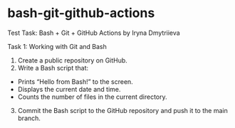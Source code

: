 # bash-git-github-actions
Test Task: Bash + Git + GitHub Actions by Iryna Dmytriieva

Task 1: Working with Git and Bash
1. Create a public repository on GitHub.
2. Write a Bash script that:
- Prints “Hello from Bash!” to the screen.
- Displays the current date and time.
- Counts the number of files in the current directory.
3. Commit the Bash script to the GitHub repository and push it to the main branch.